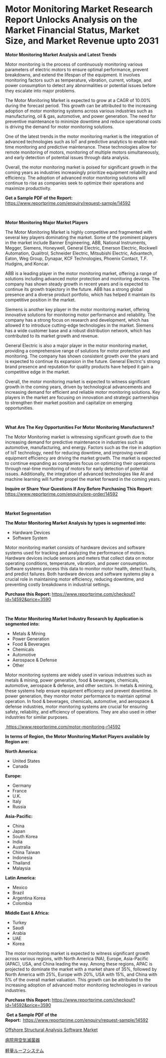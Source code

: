 <p><h1>Motor Monitoring Market Research Report Unlocks Analysis on the Market Financial Status, Market Size, and Market Revenue upto 2031</h1></p><p><strong>Motor Monitoring Market Analysis and Latest Trends</strong></p>
<p><p>Motor monitoring is the process of continuously monitoring various parameters of electric motors to ensure optimal performance, prevent breakdowns, and extend the lifespan of the equipment. It involves monitoring factors such as temperature, vibration, current, voltage, and power consumption to detect any abnormalities or potential issues before they escalate into major problems.</p><p>The Motor Monitoring Market is expected to grow at a CAGR of 10.00% during the forecast period. This growth can be attributed to the increasing adoption of motor monitoring systems across various industries such as manufacturing, oil & gas, automotive, and power generation. The need for preventive maintenance to minimize downtime and reduce operational costs is driving the demand for motor monitoring solutions.</p><p>One of the latest trends in the motor monitoring market is the integration of advanced technologies such as IoT and predictive analytics to enable real-time monitoring and predictive maintenance. These technologies allow for remote monitoring of motors, monitoring of multiple motors simultaneously, and early detection of potential issues through data analysis.</p><p>Overall, the motor monitoring market is poised for significant growth in the coming years as industries increasingly prioritize equipment reliability and efficiency. The adoption of advanced motor monitoring solutions will continue to rise as companies seek to optimize their operations and maximize productivity.</p></p>
<p><strong>Get a Sample PDF of the Report:&nbsp;</strong> <a href="https://www.reportprime.com/enquiry/request-sample/14592">https://www.reportprime.com/enquiry/request-sample/14592</a></p>
<p>&nbsp;</p>
<p><strong>Motor Monitoring Major Market Players</strong></p>
<p><p>The Motor Monitoring Market is highly competitive and fragmented with several key players dominating the market. Some of the prominent players in the market include Banner Engineering, ABB, National Instruments, Megger, Siemens, Honeywell, General Electric, Emerson Electric, Rockwell Automation, Qualitrol, Schneider Electric, Mitsubishi Electric, Advantech, Eaton, Weg Group, Dynapar, KCF Technologies, Phoenix Contact, T.F. Hudgins, and Koncar.</p><p>ABB is a leading player in the motor monitoring market, offering a range of solutions including advanced motor protection and monitoring devices. The company has shown steady growth in recent years and is expected to continue its growth trajectory in the future. ABB has a strong global presence and a diverse product portfolio, which has helped it maintain its competitive position in the market.</p><p>Siemens is another key player in the motor monitoring market, offering innovative solutions for monitoring motor performance and reliability. The company has a strong focus on research and development, which has allowed it to introduce cutting-edge technologies in the market. Siemens has a wide customer base and a robust distribution network, which has contributed to its market growth and revenue.</p><p>General Electric is also a major player in the motor monitoring market, providing a comprehensive range of solutions for motor protection and monitoring. The company has shown consistent growth over the years and is expected to continue its expansion in the future. General Electric's strong brand presence and reputation for quality products have helped it gain a competitive edge in the market.</p><p>Overall, the motor monitoring market is expected to witness significant growth in the coming years, driven by technological advancements and increasing demand for efficient and reliable motor monitoring solutions. Key players in the market are focusing on innovation and strategic partnerships to strengthen their market position and capitalize on emerging opportunities.</p></p>
<p>&nbsp;</p>
<p><strong>What Are The Key Opportunities For Motor Monitoring Manufacturers?</strong></p>
<p><p>The Motor Monitoring market is witnessing significant growth due to the increasing demand for predictive maintenance in industries such as automotive, manufacturing, and energy. Factors such as the rise in adoption of IoT technology, need for reducing downtime, and improving overall equipment efficiency are driving the market growth. The market is expected to continue expanding as companies focus on optimizing their operations through real-time monitoring of motors for early detection of potential issues. Additionally, the integration of advanced technologies like AI and machine learning will further propel the market forward in the coming years.</p></p>
<p><strong>Inquire or Share Your Questions If Any Before Purchasing This Report:</strong> <a href="https://www.reportprime.com/enquiry/pre-order/14592">https://www.reportprime.com/enquiry/pre-order/14592</a></p>
<p>&nbsp;</p>
<p><strong>Market Segmentation</strong></p>
<p><strong>The Motor Monitoring Market Analysis by types is segmented into:</strong></p>
<p><ul><li>Hardware Devices</li><li>Software System</li></ul></p>
<p><p>Motor monitoring market consists of hardware devices and software systems used for tracking and analyzing the performance of motors. Hardware devices include sensors and meters that collect data on motor operating conditions, temperature, vibration, and power consumption. Software systems process this data to monitor motor health, detect faults, and predict failures. Both hardware devices and software systems play a crucial role in maintaining motor efficiency, reducing downtime, and preventing costly breakdowns in industrial settings.</p></p>
<p><strong>Purchase this Report:&nbsp;</strong><a href="https://www.reportprime.com/checkout?id=14592&price=3590">https://www.reportprime.com/checkout?id=14592&price=3590</a></p>
<p>&nbsp;</p>
<p><strong>The Motor Monitoring Market Industry Research by Application is segmented into:</strong></p>
<p><ul><li>Metals & Mining</li><li>Power Generation</li><li>Food & Beverages</li><li>Chemicals</li><li>Automotive</li><li>Aerospace & Defense</li><li>Other</li></ul></p>
<p><p>Motor monitoring systems are widely used in various industries such as metals & mining, power generation, food & beverages, chemicals, automotive, aerospace & defense, and other sectors. In metals & mining, these systems help ensure equipment efficiency and prevent downtime. In power generation, they monitor motor performance to maintain optimal operation. In food & beverages, chemicals, automotive, and aerospace & defense industries, motor monitoring systems are crucial for ensuring safety, reliability, and efficiency of operations. They are also used in other industries for similar purposes.</p></p>
<p><a href="https://www.reportprime.com/motor-monitoring-r14592">&nbsp;https://www.reportprime.com/motor-monitoring-r14592</a></p>
<p><strong>In terms of Region, the Motor Monitoring Market Players available by Region are:</strong></p>
<p>
    <p> <strong> North America: </strong>
        <ul>
            <li>United States</li>
            <li>Canada</li>
        </ul>
        </p> 
    <p> <strong> Europe: </strong>
        <ul>
            <li>Germany</li>
            <li>France</li>
            <li>U.K.</li>
            <li>Italy</li>
            <li>Russia</li>
        </ul>
        </p> 
    <p> <strong> Asia-Pacific: </strong>
        <ul>
            <li>China</li>
            <li>Japan</li>
            <li>South Korea</li>
            <li>India</li>
            <li>Australia</li>
            <li>China Taiwan</li>
            <li>Indonesia</li>
            <li>Thailand</li>
            <li>Malaysia</li>
        </ul>
        </p> 
    <p> <strong> Latin America: </strong>
        <ul>
            <li>Mexico</li>
            <li>Brazil</li>
            <li>Argentina Korea</li>
            <li>Colombia</li>
        </ul>
        </p> 
    <p> <strong> Middle East & Africa: </strong>
        <ul>
            <li>Turkey</li>
            <li>Saudi</li>
            <li>Arabia</li>
            <li>UAE</li>
            <li>Korea</li>
        </ul>
    </p>
    </p>
<p><p>The motor monitoring market is expected to witness significant growth across various regions, with North America (NA), Europe, Asia-Pacific (APAC), USA, and China leading the way. Among these regions, APAC is projected to dominate the market with a market share of 35%, followed by North America with 25%, Europe with 20%, USA with 15%, and China with 5% of the overall market valuation. This growth can be attributed to the increasing adoption of advanced motor monitoring technologies in various industries.</p></p>
<p><strong>Purchase this Report: </strong><a href="https://www.reportprime.com/checkout?id=14592&price=3590">https://www.reportprime.com/checkout?id=14592&price=3590</a></p>
<p>&nbsp;<strong>Get a Sample PDF of the Report:&nbsp;&nbsp;</strong><a href="https://www.reportprime.com/enquiry/request-sample/14592">https://www.reportprime.com/enquiry/request-sample/14592</a></p>
<p><strong></strong></p>
<p><p><a href="https://github.com/brenzgnarento/Market-Research-Report-List-2/blob/main/offshore-structural-analysis-software-market.md">Offshore Structural Analysis Software Market</a></p><p><a href="https://medium.com/@claudehintz/%E7%97%85%E9%99%A2%E5%90%91%E3%81%91%E3%81%AE%E7%A9%BA%E6%B0%97%E6%AE%BA%E8%8F%8C%E5%99%A8%E3%81%AE%E5%B8%82%E5%A0%B4%E8%A6%8F%E6%A8%A1-cagr-%E3%83%88%E3%83%AC%E3%83%B3%E3%83%892024-2030-eb2ec585033d">病院用空気滅菌器</a></p><p><a href="https://github.com/Sophiaard2003/Market-Research-Report-List-1/blob/main/617558925470.md">軽量ルーフシステム</a></p></p>